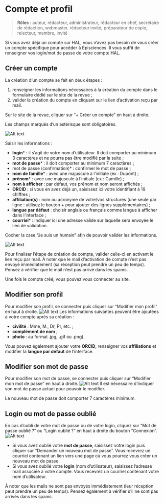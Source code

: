 # Compte et profil
> **Rôles** : auteur, rédacteur, administrateur, rédacteur en chef, secrétaire de rédaction, webmaster, rédacteur invité, préparateur de copie, relecteur, membre, invité

Si vous avez déjà un compte sur HAL, vous n’avez pas besoin de vous créer un compte spécifique pour accéder à Episciences. Il vous suffit de renseigner vos login/mot de passe de votre compte HAL.

## Créer un compte
La création d’un compte se fait en deux étapes :
1. renseigner les informations nécessaires à la création du compte dans le formulaire dédié sur le site de la revue ;
2. valider la création du compte en cliquant sur le lien d’activation reçu par mail.

Sur le site de la revue, cliquer sur “+ Créer un compte” en haut à droite.

Les champs marqués d’un astérisque sont obligatoires.

![Alt text](img/account-1.png "Créer un compte")

Saisir les informations :
+ **login*** : il s’agit de votre nom d’utilisateur. Il doit comporter au minimum 3 caractères et ne pourra pas être modifié par la suite ;
+ **mot de passe*** : il doit comporter au minimum 7 caractères ;
+ mot de passe (confirmation)* : confirmer le mot de passe ;
+ **nom de famille*** : avec une majuscule à l’initiale (ex : Dupont) ;
+ **prénom*** : avec une majuscule à l’initiale (ex : Camille) ;
+ **nom à afficher** : par défaut, vos prénom et nom seront affichés ;
+ **ORCID** : si vous en avez déjà un, saisissez ici votre identifiant à 16 chiffres ;
+ **affiliation(s)** : nom ou acronyme de votre/vos structures (une seule par ligne : utilisez le bouton + pour ajouter des lignes supplémentaires) ;
+ **langue par défaut** : choisir anglais ou français comme langue à afficher dans l’interface ;
+ **courriel*** : indiquer ici une adresse valide sur laquelle sera envoyée le lien de validation.

Cocher la case “Je suis un humain” afin de pouvoir valider les informations.

![Alt text](img/account-2.png "Valider la création du compte")

Pour finaliser l’étape de création de compte, valider celle-ci en activant le lien reçu par mail. À noter que le mail d’activation de compte n’est pas envoyé immédiatement (sa réception peut prendre un peu de temps). Pensez à vérifier que le mail n’est pas arrivé dans les spams.

Une fois le compte créé, vous pouvez vous connecter au site.

## Modifier son profil
Pour modifier son profil, se connecter puis cliquer sur “Modifier mon profil” en haut à droite.
![Alt text](img/account-3.png "Modifier mon profil")
Les informations suivantes peuvent être ajoutées à votre compte après sa création :
+ **civilité** : Mme, M., Dr, Pr, etc. ;
+ **complément de nom** ;
+ **photo** : au format .jpg, .gif ou .png).

Vous pouvez également ajouter votre **ORCID**, renseigner vos **affiliations** et modifier la **langue par défaut** de l’interface.

## Modifier son mot de passe
Pour modifier son mot de passe, se connecter puis cliquer sur “Modifier mon mot de passe” en haut à droite.
![Alt text](img/account-4.png "Modifier mon mot de passe")
Il est nécessaire d’indiquer son mot de passe actuel pour pouvoir le modifier.

Le nouveau mot de passe doit comporter 7 caractères minimum.

## Login ou mot de passe oublié
En cas d’oubli de votre mot de passe ou de votre login, cliquez sur “Mot de passe oublié ?” ou “Login oublié ?” en haut à droite du bouton “Connexion”.
![Alt text](img/account-5.png "Login ou mot de passe oublié")
+ Si vous avez oublié votre **mot de passe**, saisissez votre login puis cliquer sur “Demander un nouveau mot de passe”. Vous recevrez un courriel contenant un lien vers une page où vous pourrez vous créer un nouveau mot de passe.
+ Si vous avez oublié votre **login** (nom d’utilisateur), saisissez l’adresse mail associée à votre compte. Vous recevrez un courriel contenant votre nom d’utilisateur.

À noter que les mails ne sont pas envoyés immédiatement (leur réception peut prendre un peu de temps). Pensez également à vérifier s’il ne sont pas arrivés dans les spams.
